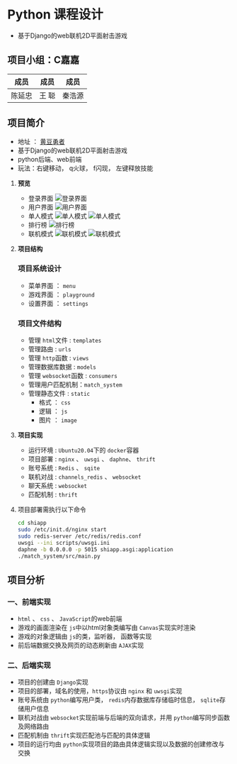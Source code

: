 # Python 课程设计

* 基于Django的web联机2D平面射击游戏

## 项目小组：C嘉嘉

| 成员   | 成员   | 成员   |
| ------ | ------ | ------ |
| 陈延忠 | 王  聪 | 秦浩源 |

## 项目简介

* 地址 ： [黄豆勇者](https://app171.acapp.acwing.com.cn/)
* 基于Django的web联机2D平面射击游戏
* python后端、web前端
* 玩法：右键移动， q火球， f闪现，  左键释放技能

1. **预览**

   * 登录界面
     ![登录界面](https://cdn.acwing.com/media/article/image/2021/12/29/137551_095891eb68-1.png)
   * 用户界面
     ![用户界面](https://cdn.acwing.com/media/article/image/2021/12/29/137551_0c936e2c68-2.png)
   * 单人模式
     ![单人模式](https://cdn.acwing.com/media/article/image/2021/12/29/137551_12531e1868-4.png)
     ![单人模式](https://cdn.acwing.com/media/article/image/2021/12/29/137551_13da316868-5.png)
   * 排行榜
     ![排行榜](https://cdn.acwing.com/media/article/image/2021/12/29/137551_1752ea9d68-6.png)
   * 联机模式
     ![联机模式](https://cdn.acwing.com/media/article/image/2021/12/29/137551_1c4b730c68-8.png)
     ![联机模式](https://cdn.acwing.com/media/article/image/2021/12/29/137551_1e731d7f68-9.png)
2. **项目结构**

   ### **项目系统设计**


   * 菜单界面 ： `menu`
   * 游戏界面 ： `playground`
   * 设置界面 ：  `settings`

   ### **项目文件结构**

   * 管理 `html`文件 : `templates`
   * 管理路由 : `urls`
   * 管理 `http`函数 : `views`
   * 管理数据库数据 : `models`
   * 管理 `websocket`函数 : `consumers`
   * 管理用户匹配机制：`match_system`
   * 管理静态文件 : `static`
     * 格式 ： `css`
     * 逻辑 ： `js`
     * 图片 ： `image`
3. **项目实现**

   * 运行环境 : `Ubuntu20.04`下的 `docker`容器
   * 项目部署 : `nginx` 、 `uwsgi` 、 `daphne`、 `thrift`
   * 账号系统 : `Redis` 、 `sqite`
   * 联机对战 : `channels_redis` 、 `websocket`
   * 聊天系统 : `websocket`
   * 匹配机制 : `thrift`
4. 项目部署需执行以下命令
    ```bash
    cd shiapp
    sudo /etc/init.d/nginx start
    sudo redis-server /etc/redis/redis.conf
    uwsgi --ini scripts/uwsgi.ini
    daphne -b 0.0.0.0 -p 5015 shiapp.asgi:application
    ./match_system/src/main.py
    ```

## 项目分析

### 一、前端实现

* `html` 、 `css` 、 `JavaScript`的web前端
* 游戏的画面渲染在 `js`中以html对象类编写由 `Canvas`实现实时渲染
* 游戏的对象逻辑由 `js`的类，监听器， 函数等实现
* 前后端数据交换及网页的动态刷新由 `AJAX`实现

### 二、后端实现

* 项目的创建由 `Django`实现
* 项目的部署，域名的使用，`https`协议由 `nginx` 和 `uwsgi`实现
* 账号系统由 `python`编写用户类， `redis`内存数据库存储临时信息， `sqlite`存储用户信息
* 联机对战由 `websocket`实现前端与后端的双向请求，并用 `python`编写同步函数及网络路由
* 匹配机制由 `thrift`实现匹配池与匹配的具体逻辑
* 项目的运行均由 `python`实现项目的路由具体逻辑实现以及数据的创建修改与交换
